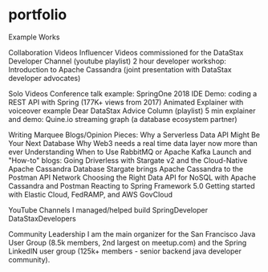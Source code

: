 # portfolio
Example Works

Collaboration Videos
Influencer Videos commissioned for the DataStax Developer Channel (youtube playlist)
2 hour developer workshop: Introduction to Apache Cassandra (joint presentation with DataStax developer advocates)

Solo Videos
Conference talk example: SpringOne 2018
IDE Demo: coding a REST API with Spring (177K+ views from 2017)
Animated Explainer with voiceover example
Dear DataStax Advice Column (playlist)
5 min explainer and demo: Quine.io streaming graph (a database ecosystem partner)

Writing
Marquee Blogs/Opinion Pieces:
Why a Serverless Data API Might Be Your Next Database
Why Web3 needs a real time data layer now more than ever
Understanding When to Use RabbitMQ or Apache Kafka
Launch and "How-to" blogs:
Going Driverless with Stargate v2 and the Cloud-Native Apache Cassandra Database
Stargate brings Apache Cassandra to the Postman API Network
Choosing the Right Data API for NoSQL with Apache Cassandra and Postman
Reacting to Spring Framework 5.0
Getting started with Elastic Cloud, FedRAMP, and AWS GovCloud

YouTube Channels I managed/helped build
SpringDeveloper
DataStaxDevelopers

Community Leadership
I am the main organizer for the San Francisco Java User Group (8.5k members, 2nd largest on meetup.com) and the Spring LinkedIN user group (125k+ members - senior backend java developer community).
